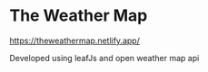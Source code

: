 # The Weather Map

https://theweathermap.netlify.app/

Developed using leafJs and open weather map api
